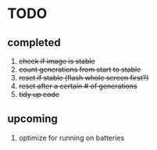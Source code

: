 # TODO

## completed

1. ~~check if image is stable~~
2. ~~count generations from start to stable~~
1. ~~reset if stable (flash whole screen first?)~~
2. ~~reset after a certain # of generations~~
3. ~~tidy up code~~

## upcoming

1. optimize for running on batteries
